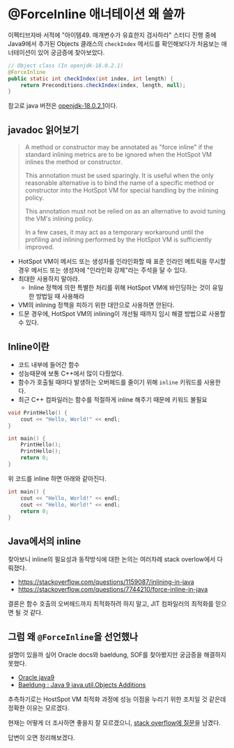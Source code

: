 # @ForceInline 애너테이션 왜 쓸까

이펙티브자바 서적에 "아이템49. 매개변수가 유효한지 검사하라" 스터디 진행 중에 
Java9에서 추가된 Objects 클래스의 `checkIndex` 메서드를 확인해보다가 
처음보는 애너테이션이 있어 궁금증에 찾아보았다.

```java
// Object class (In openjdk-18.0.2.1)
@ForceInline
public static int checkIndex(int index, int length) {
    return Preconditions.checkIndex(index, length, null);
}
```

참고로 java 버전은 [openjdk-18.0.2.1](https://jdk.java.net/18/)이다.

## javadoc 읽어보기

> A method or constructor may be annotated as "force inline" if the standard inlining metrics are to be ignored when the HotSpot VM inlines the method or constructor.
>   
> This annotation must be used sparingly.  It is useful when the only reasonable alternative is to bind the name of a specific method or constructor into the HotSpot VM for special handling by the inlining policy.
>    
> This annotation must not be relied on as an alternative to avoid tuning the VM's inlining policy.
>   
> In a few cases, it may act as a temporary workaround until the profiling and inlining performed by the HotSpot VM is sufficiently improved.

- HotSpot VM이 메서드 또는 생성자를 인라인화할 때 표준 인라인 메트릭을 무시할 경우 메서드 또는 생성자에 "인라인화 강제"라는 주석을 달 수 있다.
- 최대한 사용하지 말아라.
  - Inline 정책에 의한 특별한 처리를 위해 HotSpot VM에 바인딩하는 것이 유일한 방법일 때 사용해라
- VM의 inlining 정책을 피하기 위한 대안으로 사용하면 안된다.
- 드문 경우에, HotSpot VM의 inlining이 개선될 때까지 임시 해결 방법으로 사용할 수 있다.

## Inline이란

- 코드 내부에 들어간 함수
- 성능때문에 보통 C++에서 많이 다뤘었다.
- 함수가 호출될 때마다 발생하는 오버헤드를 줄이기 위해 `inline` 키워드를 사용한다.
- 최근 C++ 컴파일러는 함수를 적절하게 inline 해주기 때문에 키워드 불필요

```c++
void PrintHello() {
    cout << "Hello, World!" << endl;
}

int main() {
    PrintHello();
    PrintHello();
    return 0;
}
```

위 코드를 inline 하면 아래와 같아진다.

```c++
int main() {
    cout << "Hello, World!" << endl;
    cout << "Hello, World!" << endl;
    return 0;
}
```

## Java에서의 inline

찾아보니 inline의 필요성과 동작방식에 대한 논의는 여러차례 stack overlow에서 다뤄졌다.

- https://stackoverflow.com/questions/1159087/inlining-in-java
- https://stackoverflow.com/questions/7744210/force-inline-in-java

결론은 함수 호출의 오버헤드까지 최적화하려 하지 말고, JIT 컴파일러의 최적화를 믿으면 될 것 같다.

## 그럼 왜 `@ForceInline`을 선언했나

설명이 있을까 싶어 Oracle docs와 baeldung, SOF를 찾아봤지만 궁금증을 해결하지 못했다.

- [Oracle java9](https://docs.oracle.com/javase/9/docs/api/java/util/Objects.html#checkIndex-int-int-)
- [Baeldung : Java 9 java.util.Objects Additions](https://www.baeldung.com/java-9-objects-new)

추측하기로는 HostSpot VM 최적화 과정에 성능 이점을 누리기 위한 조치일 것 같은데 정확한 이유는 모르겠다.

현재는 어떻게 더 조사하면 좋을지 잘 모르겠으니, [stack overflow에 질문](https://stackoverflow.com/questions/74502755/why-does-the-java-util-objects-checkindex-method-need-forceinline)을 남겼다.

답변이 오면 정리해보겠다.
